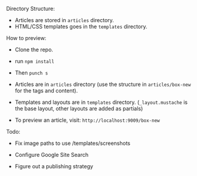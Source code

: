 
Directory Structure:

* Articles are stored in `articles` directory.
* HTML/CSS templates goes in the `templates` directory.

How to preview:

* Clone the repo.

* run `npm install`

* Then `punch s`

* Articles are in `articles` directory (use the structure in `articles/box-new` for the tags and content).

* Templates and layouts are in `templates` directory. (`_layout.mustache` is the base layout, other layouts are added as partials)

* To preview an article, visit: `http://localhost:9009/box-new`

Todo:

* Fix image paths to use /templates/screenshots

* Configure Google Site Search

* Figure out a publishing strategy
